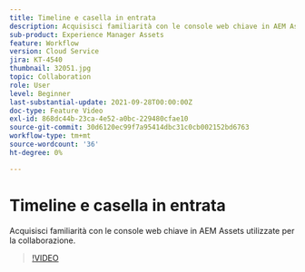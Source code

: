 ```yaml
---
title: Timeline e casella in entrata
description: Acquisisci familiarità con le console web chiave in AEM Assets utilizzate per la collaborazione.
sub-product: Experience Manager Assets
feature: Workflow
version: Cloud Service
jira: KT-4540
thumbnail: 32051.jpg
topic: Collaboration
role: User
level: Beginner
last-substantial-update: 2021-09-28T00:00:00Z
doc-type: Feature Video
exl-id: 868dc44b-23ca-4e52-a0bc-229480cfae10
source-git-commit: 30d6120ec99f7a95414dbc31c0cb002152bd6763
workflow-type: tm+mt
source-wordcount: '36'
ht-degree: 0%

---
```


# Timeline e casella in entrata

Acquisisci familiarità con le console web chiave in AEM Assets utilizzate per la collaborazione.

>[!VIDEO](https://video.tv.adobe.com/v/32051?quality=12&learn=on)
